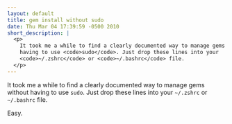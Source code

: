 ```yaml
---
layout: default
title: gem install without sudo
date: Thu Mar 04 17:39:59 -0500 2010
short_description: |
  <p>
    It took me a while to find a clearly documented way to manage gems without
    having to use <code>sudo</code>. Just drop these lines into your
    <code>~/.zshrc</code> or <code>~/.bashrc</code> file.
  </p>
---
```


It took me a while to find a clearly documented way to manage
gems without having to use `sudo`. Just drop these lines into your
`~/.zshrc` or `~/.bashrc` file.

<script src="http://gist.github.com/322210.js"> </script>

Easy.
